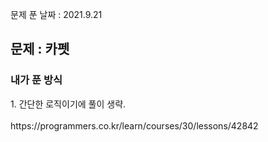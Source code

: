 문제 푼 날짜 : 2021.9.21

<h2>문제 : 카펫</h2>

<h3>내가 푼 방식</h3>
<div>1. 간단한 로직이기에 풀이 생략.</div>

<br>
https://programmers.co.kr/learn/courses/30/lessons/42842